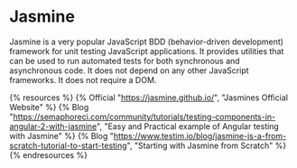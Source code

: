# Jasmine

Jasmine is a very popular JavaScript BDD (behavior-driven development) framework for unit testing JavaScript applications. It provides utilities that can be used to run automated tests for both synchronous and asynchronous code. It does not depend on any other JavaScript frameworks. It does not require a DOM.

{% resources %}
  {% Official "https://jasmine.github.io/", "Jasmines Official Website" %}
  {% Blog "https://semaphoreci.com/community/tutorials/testing-components-in-angular-2-with-jasmine", "Easy and Practical example of Angular testing with Jasmine" %}
  {% Blog "https://www.testim.io/blog/jasmine-js-a-from-scratch-tutorial-to-start-testing", "Starting with Jasmine from Scratch" %}
{% endresources %}